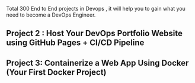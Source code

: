 Total 300 End to End projects in Devops , it will help you to gain what you need to become a DevOps Engineer.

## Project 2 : Host Your DevOps Portfolio Website using GitHub Pages + CI/CD Pipeline
## Project 3: Containerize a Web App Using Docker (Your First Docker Project)
 